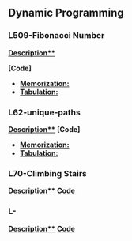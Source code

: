 ## Dynamic Programming

### L509-Fibonacci Number
**[Description**](https://leetcode.com/problems/fibonacci-number/description/)**

**[Code]**
   * **[Memorization:](./01-fibonacci/1.memorization.py)**
   * **[Tabulation:](./01-fibonacci/2.tabulation.py)**



### L62-unique-paths
**[Description**](https://leetcode.com/problems/unique-paths/description/)**
**[Code]**
   * **[Memorization:](./L62-unique-paths/1.memorization.py)**
   * **[Tabulation:](./L62-unique-paths/2.tabulation.py)**


### L70-Climbing Stairs
**[Description**](https://leetcode.com/problems/climbing-stairs/submissions/1083431569/)**
**[Code](./70.climbing-stairs.py)**


### L-
**[Description**]()**
**[Code]()**
